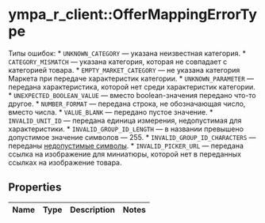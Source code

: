 # ympa_r_client::OfferMappingErrorType

Типы ошибок:  * `UNKNOWN_CATEGORY` — указана неизвестная категория. * `CATEGORY_MISMATCH` — указана категория, которая не совпадает с категорией товара. * `EMPTY_MARKET_CATEGORY` — не указана категория Маркета при передаче характеристик категории. * `UNKNOWN_PARAMETER` — передана характеристика, которой нет среди характеристик категории. * `UNEXPECTED_BOOLEAN_VALUE` — вместо boolean-значения передано что-то другое. * `NUMBER_FORMAT` — передана строка, не обозначающая число, вместо числа. * `VALUE_BLANK` — передано пустое значение. * `INVALID_UNIT_ID` — передана единица измерения, недопустимая для характеристики. * `INVALID_GROUP_ID_LENGTH` — в названии превышено допустимое значение символов — 255. * `INVALID_GROUP_ID_CHARACTERS` — переданы [недопустимые символы](*ascii-code). * `INVALID_PICKER_URL` — передана ссылка на изображение для миниатюры, которой нет в переданных ссылках на изображение товара. 

## Properties
Name | Type | Description | Notes
------------ | ------------- | ------------- | -------------


